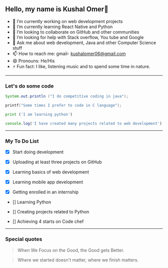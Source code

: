 ## Hello, my name is Kushal Omer👋


- 🔭 I’m currently working on web development projects
- 🌱 I’m currently learning React Native and Python
- 👯 I’m looking to collaborate on GitHub and other communities
- 🤔 I’m looking for help with Stack overflow, You tube and Google
- 💬 Ask me about web development, Java and other Computer Science stuff
- 📫 How to reach me: gmail- [kushalomer06@gmail.com](kushalomer06@gmail.com)
- 😄 Pronouns: He/His
- ⚡ Fun fact: I like, listening music and to spend some time in nature.

---

### Let's do some code

``` java
System.out.println ("I do competitive coding in java");
```

```c
printf("Some times I prefer to code in C language");
```

``` python
print ('I am learning python')
```

```javascript
console.log('I have created many projects related to web development');
```
---

### My To Do List

- [x] Start doing development

- [x] Uploading at least three projects on GitHub

- [x] Learning basics of web development

- [x] Learning mobile app development

- [x] Getting enrolled in an internship

- [] Learning Python

- [] Creating projects related to Python

- [] Achieving 4 starts on Code chef

---

### Special quotes

>When We Focus on the Good, the Good gets Better.

>Where we started doesn't matter, where we finish matters.
